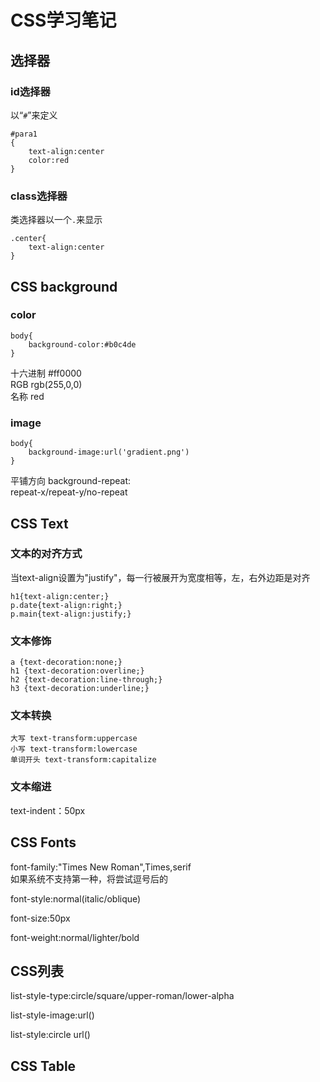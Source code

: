 # CSS学习笔记

## 选择器

### id选择器
以“`#`”来定义
```
#para1
{
    text-align:center
    color:red
}
```
### class选择器
类选择器以一个`.`来显示
```
.center{
    text-align:center
}
```
## CSS background

### color
```
body{
    background-color:#b0c4de
}
```
十六进制 #ff0000  
RGB rgb(255,0,0)  
名称 red
### image

```
body{
    background-image:url('gradient.png')
}
```
平铺方向
background-repeat:  
repeat-x/repeat-y/no-repeat

## CSS Text

### 文本的对齐方式

当text-align设置为"justify"，每一行被展开为宽度相等，左，右外边距是对齐
```
h1{text-align:center;}
p.date{text-align:right;}
p.main{text-align:justify;}
```
### 文本修饰

```
a {text-decoration:none;}
h1 {text-decoration:overline;}
h2 {text-decoration:line-through;}
h3 {text-decoration:underline;}
```
### 文本转换
```
大写 text-transform:uppercase
小写 text-transform:lowercase
单词开头 text-transform:capitalize
```
### 文本缩进
text-indent：50px

## CSS Fonts
font-family:"Times New Roman",Times,serif  
如果系统不支持第一种，将尝试逗号后的

font-style:normal(italic/oblique)  

font-size:50px  

font-weight:normal/lighter/bold
## CSS列表

list-style-type:circle/square/upper-roman/lower-alpha

list-style-image:url()

list-style:circle url()

## CSS Table


